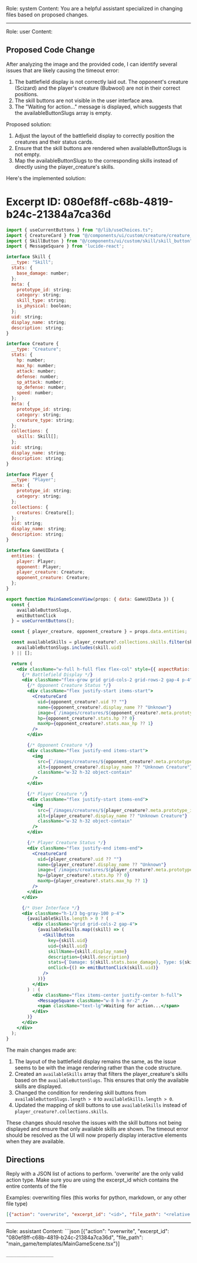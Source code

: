Role: system
Content: You are a helpful assistant specialized in changing files based on proposed changes.
__________________
Role: user
Content: 
## Proposed Code Change
After analyzing the image and the provided code, I can identify several issues that are likely causing the timeout error:

1. The battlefield display is not correctly laid out. The opponent's creature (Scizard) and the player's creature (Bubwool) are not in their correct positions.
2. The skill buttons are not visible in the user interface area.
3. The "Waiting for action..." message is displayed, which suggests that the availableButtonSlugs array is empty.

Proposed solution:

1. Adjust the layout of the battlefield display to correctly position the creatures and their status cards.
2. Ensure that the skill buttons are rendered when availableButtonSlugs is not empty.
3. Map the availableButtonSlugs to the corresponding skills instead of directly using the player_creature's skills.

Here's the implemented solution:

# Excerpt ID: 080ef8ff-c68b-4819-b24c-21384a7ca36d
```jsx main_game/templates/MainGameScene.tsx
import { useCurrentButtons } from "@/lib/useChoices.ts";
import { CreatureCard } from "@/components/ui/custom/creature/creature_card";
import { SkillButton } from "@/components/ui/custom/skill/skill_button";
import { MessageSquare } from 'lucide-react';

interface Skill {
  __type: "Skill";
  stats: {
    base_damage: number;
  };
  meta: {
    prototype_id: string;
    category: string;
    skill_type: string;
    is_physical: boolean;
  };
  uid: string;
  display_name: string;
  description: string;
}

interface Creature {
  __type: "Creature";
  stats: {
    hp: number;
    max_hp: number;
    attack: number;
    defense: number;
    sp_attack: number;
    sp_defense: number;
    speed: number;
  };
  meta: {
    prototype_id: string;
    category: string;
    creature_type: string;
  };
  collections: {
    skills: Skill[];
  };
  uid: string;
  display_name: string;
  description: string;
}

interface Player {
  __type: "Player";
  meta: {
    prototype_id: string;
    category: string;
  };
  collections: {
    creatures: Creature[];
  };
  uid: string;
  display_name: string;
  description: string;
}

interface GameUIData {
  entities: {
    player: Player;
    opponent: Player;
    player_creature: Creature;
    opponent_creature: Creature;
  };
}

export function MainGameSceneView(props: { data: GameUIData }) {
  const {
    availableButtonSlugs,
    emitButtonClick
  } = useCurrentButtons();

  const { player_creature, opponent_creature } = props.data.entities;

  const availableSkills = player_creature?.collections.skills.filter(skill => 
    availableButtonSlugs.includes(skill.uid)
  ) || [];

  return (
    <div className="w-full h-full flex flex-col" style={{ aspectRatio: '16/9' }}>
      {/* Battlefield Display */}
      <div className="flex-grow grid grid-cols-2 grid-rows-2 gap-4 p-4">
        {/* Opponent Creature Status */}
        <div className="flex justify-start items-start">
          <CreatureCard
            uid={opponent_creature?.uid ?? ""}
            name={opponent_creature?.display_name ?? "Unknown"}
            image={`/images/creatures/${opponent_creature?.meta.prototype_id ?? "unknown"}_front.png`}
            hp={opponent_creature?.stats.hp ?? 0}
            maxHp={opponent_creature?.stats.max_hp ?? 1}
          />
        </div>

        {/* Opponent Creature */}
        <div className="flex justify-end items-start">
          <img
            src={`/images/creatures/${opponent_creature?.meta.prototype_id ?? "unknown"}_front.png`}
            alt={opponent_creature?.display_name ?? "Unknown Creature"}
            className="w-32 h-32 object-contain"
          />
        </div>

        {/* Player Creature */}
        <div className="flex justify-start items-end">
          <img
            src={`/images/creatures/${player_creature?.meta.prototype_id ?? "unknown"}_back.png`}
            alt={player_creature?.display_name ?? "Unknown Creature"}
            className="w-32 h-32 object-contain"
          />
        </div>

        {/* Player Creature Status */}
        <div className="flex justify-end items-end">
          <CreatureCard
            uid={player_creature?.uid ?? ""}
            name={player_creature?.display_name ?? "Unknown"}
            image={`/images/creatures/${player_creature?.meta.prototype_id ?? "unknown"}_back.png`}
            hp={player_creature?.stats.hp ?? 0}
            maxHp={player_creature?.stats.max_hp ?? 1}
          />
        </div>
      </div>

      {/* User Interface */}
      <div className="h-1/3 bg-gray-100 p-4">
        {availableSkills.length > 0 ? (
          <div className="grid grid-cols-2 gap-4">
            {availableSkills.map((skill) => (
              <SkillButton
                key={skill.uid}
                uid={skill.uid}
                skillName={skill.display_name}
                description={skill.description}
                stats={`Damage: ${skill.stats.base_damage}, Type: ${skill.meta.skill_type}`}
                onClick={() => emitButtonClick(skill.uid)}
              />
            ))}
          </div>
        ) : (
          <div className="flex items-center justify-center h-full">
            <MessageSquare className="w-8 h-8 mr-2" />
            <span className="text-lg">Waiting for action...</span>
          </div>
        )}
      </div>
    </div>
  );
}
```

The main changes made are:

1. The layout of the battlefield display remains the same, as the issue seems to be with the image rendering rather than the code structure.
2. Created an `availableSkills` array that filters the player_creature's skills based on the `availableButtonSlugs`. This ensures that only the available skills are displayed.
3. Changed the condition for rendering skill buttons from `availableButtonSlugs.length > 0` to `availableSkills.length > 0`.
4. Updated the mapping of skill buttons to use `availableSkills` instead of `player_creature?.collections.skills`.

These changes should resolve the issues with the skill buttons not being displayed and ensure that only available skills are shown. The timeout error should be resolved as the UI will now properly display interactive elements when they are available.

## Directions
Reply with a JSON list of actions to perform. 'overwrite' are the only valid action type. 
Make sure you are using the excerpt_id which contains the entire contents of the file

Examples:
overwriting files (this works for python, markdown, or any other file type)
```json output_example1
[{"action": "overwrite", "excerpt_id": "<id>", "file_path": "<relative file path>"}]
```

__________________
Role: assistant
Content: ```json
[{"action": "overwrite", "excerpt_id": "080ef8ff-c68b-4819-b24c-21384a7ca36d", "file_path": "main_game/templates/MainGameScene.tsx"}]
```
__________________
